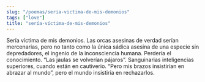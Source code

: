 ```yaml
---
slug: "/poemas/seria-victima-de-mis-demonios"
tags: ["love"]
title: "sería-víctima-de-mis-demonios"
---
```

Sería víctima de mis demonios. Las orcas asesinas de verdad serían mercenarias, pero no tanto como la única sádica asesina de una especie sin depredadores, el ingenio de la inconsciencia humana. Perdería el conocimiento. “Las jaulas se volverían pájaros”. Sanguinarias inteligencias superiores, cuando están en cautiverio. “Pero mis brazos insistirían en abrazar al mundo”, pero el mundo insistiría en rechazarlos.